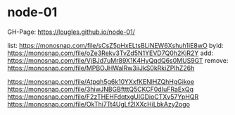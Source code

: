 # node-01

GH-Page: https://lougles.github.io/node-01/

list: https://monosnap.com/file/sCsZ5pHxELtsBLiNEW6Xshuh1iE8wO
byId: https://monosnap.com/file/oZe3Rekv3TvZd5N1YEVD7Q0h2KjR2Y
add: https://monosnap.com/file/VjBJd7uMr89X1K4HyQqdQ6s0MUS9GT
remove: https://monosnap.com/file/MPBOJHWalRw3iiJkS0kRkiZPIhZ26h




https://monosnap.com/file/Atpqh5g6k10YXxfKENlHZQhHgGikoe
https://monosnap.com/file/3hiwJNBGBftttQ5CKCF0dIuFRaExQq
https://monosnap.com/file/F2zTHEHFdqtxgUIGDioCTXv57YpHQR
https://monosnap.com/file/OkThi7Tt4UgLf2lXXcHiLbkAzy2ogo
